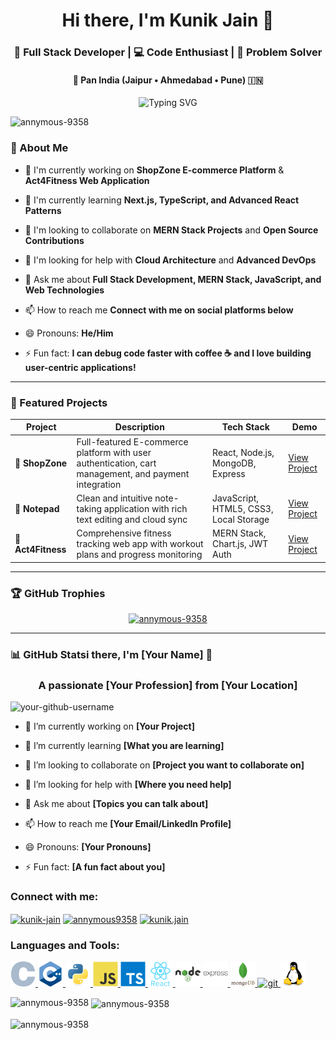 <h1 align="center">Hi there, I'm Kunik Jain 👋</h1>
<h3 align="center">🚀 Full Stack Developer | 💻 Code Enthusiast | 🌟 Problem Solver</h3>
<h4 align="center">📍 Pan India (Jaipur • Ahmedabad • Pune) 🇮🇳</h4>

<p align="center">
  <img src="https://readme-typing-svg.herokuapp.com?font=Fira+Code&pause=1000&color=FF6B6B&size=22&center=true&vCenter=true&width=600&lines=Welcome+to+my+GitHub+Profile!+🎉;Full+Stack+Developer+%7C+MERN+Stack;Building+Scalable+Web+Applications+💡;Always+learning+new+technologies+📚;Let's+build+something+amazing+together!+🚀" alt="Typing SVG" />
</p>

<p align="left"> <img src="https://komarev.com/ghpvc/?username=annymous-9358&label=Profile%20views&color=FF6B6B&style=for-the-badge" alt="annymous-9358" /> </p>

### 🎯 About Me

- 🔭 I'm currently working on **ShopZone E-commerce Platform** & **Act4Fitness Web Application**

- 🌱 I'm currently learning **Next.js, TypeScript, and Advanced React Patterns**

- 👯 I'm looking to collaborate on **MERN Stack Projects** and **Open Source Contributions**

- 🤔 I'm looking for help with **Cloud Architecture** and **Advanced DevOps**

- 💬 Ask me about **Full Stack Development, MERN Stack, JavaScript, and Web Technologies**

- 📫 How to reach me **Connect with me on social platforms below**

- 😄 Pronouns: **He/Him**

- ⚡ Fun fact: **I can debug code faster with coffee ☕ and I love building user-centric applications!**

---

### 🚀 Featured Projects

<div align="center">

| Project | Description | Tech Stack | Demo |
|---------|-------------|------------|------|
| 🛒 **ShopZone** | Full-featured E-commerce platform with user authentication, cart management, and payment integration | React, Node.js, MongoDB, Express | [View Project](https://github.com/annymous-9358/shopzone) |
| 📝 **Notepad** | Clean and intuitive note-taking application with rich text editing and cloud sync | JavaScript, HTML5, CSS3, Local Storage | [View Project](https://github.com/annymous-9358/notepad) |
| 💪 **Act4Fitness** | Comprehensive fitness tracking web app with workout plans and progress monitoring | MERN Stack, Chart.js, JWT Auth | [View Project](https://github.com/annymous-9358/act4fitness) |

</div>

---

### 🏆 GitHub Trophies
<p align="center"> <a href="https://github.com/ryo-ma/github-profile-trophy"><img src="https://github-profile-trophy.vercel.app/?username=annymous-9358" alt="annymous-9358" /></a> </p>

---

### 📊 GitHub Statsi there, I'm [Your Name] 👋</h1>
<h3 align="center">A passionate [Your Profession] from [Your Location]</h3>

<p align="left"> <img src="https://komarev.com/ghpvc/?username=your-github-username&label=Profile%20views&color=0e75b6&style=flat" alt="your-github-username" /> </p>

- 🔭 I’m currently working on **[Your Project]**

- 🌱 I’m currently learning **[What you are learning]**

- 👯 I’m looking to collaborate on **[Project you want to collaborate on]**

- 🤔 I’m looking for help with **[Where you need help]**

- 💬 Ask me about **[Topics you can talk about]**

- 📫 How to reach me **[Your Email/LinkedIn Profile]**

- 😄 Pronouns: **[Your Pronouns]**

- ⚡ Fun fact: **[A fun fact about you]**

<h3 align="left">Connect with me:</h3>
<p align="left">
<a href="https://linkedin.com/in/kunik-jain" target="blank"><img align="center" src="https://raw.githubusercontent.com/rahuldkjain/github-profile-readme-generator/master/src/images/icons/Social/linked-in-alt.svg" alt="kunik-jain" height="30" width="40" /></a>
<a href="https://twitter.com/annymous9358" target="blank"><img align="center" src="https://raw.githubusercontent.com/rahuldkjain/github-profile-readme-generator/master/src/images/icons/Social/twitter.svg" alt="annymous9358" height="30" width="40" /></a>
<a href="https://instagram.com/kunik.jain" target="blank"><img align="center" src="https://raw.githubusercontent.com/rahuldkjain/github-profile-readme-generator/master/src/images/icons/Social/instagram.svg" alt="kunik.jain" height="30" width="40" /></a>
</p>

<h3 align="left">Languages and Tools:</h3>
<p align="left"> 
    <a href="https://www.cprogramming.com/" target="_blank" rel="noreferrer"> <img src="https://raw.githubusercontent.com/devicons/devicon/master/icons/c/c-original.svg" alt="c" width="40" height="40"/> </a> 
    <a href="https://www.w3schools.com/cpp/" target="_blank" rel="noreferrer"> <img src="https://raw.githubusercontent.com/devicons/devicon/master/icons/cplusplus/cplusplus-original.svg" alt="cplusplus" width="40" height="40"/> </a> 
    <a href="https://www.python.org" target="_blank" rel="noreferrer"> <img src="https://raw.githubusercontent.com/devicons/devicon/master/icons/python/python-original.svg" alt="python" width="40" height="40"/> </a> 
    <a href="https://developer.mozilla.org/en-US/docs/Web/JavaScript" target="_blank" rel="noreferrer"> <img src="https://raw.githubusercontent.com/devicons/devicon/master/icons/javascript/javascript-original.svg" alt="javascript" width="40" height="40"/> </a> 
    <a href="https://www.typescriptlang.org/" target="_blank" rel="noreferrer"> <img src="https://raw.githubusercontent.com/devicons/devicon/master/icons/typescript/typescript-original.svg" alt="typescript" width="40" height="40"/> </a> 
    <a href="https://reactjs.org/" target="_blank" rel="noreferrer"> <img src="https://raw.githubusercontent.com/devicons/devicon/master/icons/react/react-original-wordmark.svg" alt="react" width="40" height="40"/> </a> 
    <a href="https://nodejs.org" target="_blank" rel="noreferrer"> <img src="https://raw.githubusercontent.com/devicons/devicon/master/icons/nodejs/nodejs-original-wordmark.svg" alt="nodejs" width="40" height="40"/> </a> 
    <a href="https://expressjs.com" target="_blank" rel="noreferrer"> <img src="https://raw.githubusercontent.com/devicons/devicon/master/icons/express/express-original-wordmark.svg" alt="express" width="40" height="40"/> </a> 
    <a href="https://www.mongodb.com/" target="_blank" rel="noreferrer"> <img src="https://raw.githubusercontent.com/devicons/devicon/master/icons/mongodb/mongodb-original-wordmark.svg" alt="mongodb" width="40" height="40"/> </a> 
    <a href="https://git-scm.com/" target="_blank" rel="noreferrer"> <img src="https://www.vectorlogo.zone/logos/git-scm/git-scm-icon.svg" alt="git" width="40" height="40"/> </a> 
    <a href="https://www.linux.org/" target="_blank" rel="noreferrer"> <img src="https://raw.githubusercontent.com/devicons/devicon/master/icons/linux/linux-original.svg" alt="linux" width="40" height="40"/> </a> 
</p>

<p><img align="left" src="https://github-readme-stats.vercel.app/api/top-langs?username=annymous-9358&show_icons=true&locale=en&layout=compact" alt="annymous-9358" /></p>

<p>&nbsp;<img align="center" src="https://github-readme-stats.vercel.app/api?username=annymous-9358&show_icons=true&locale=en" alt="annymous-9358" /></p>

<p><img align="center" src="https://github-readme-streak-stats.herokuapp.com/?user=annymous-9358&" alt="annymous-9358" /></p>
